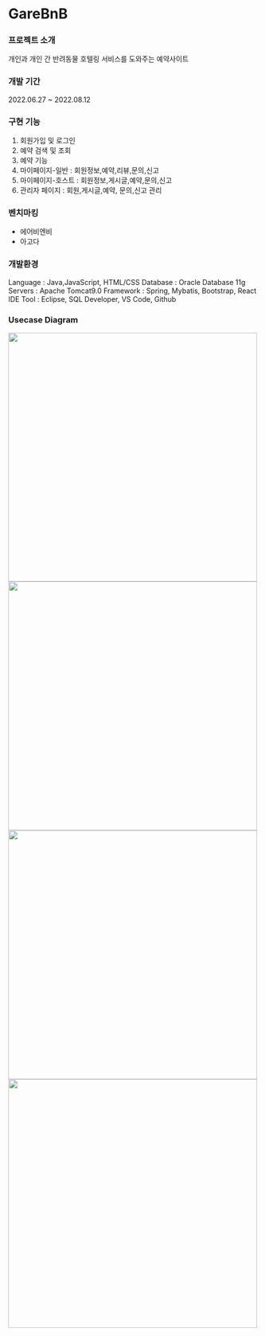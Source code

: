 # GareBnB
### 프로젝트 소개
개인과 개인 간 반려동물 호텔링 서비스를 도와주는 예약사이트
### 개발 기간
2022.06.27 ~ 2022.08.12
### 구현 기능
1. 회원가입 및 로그인
2. 예약 검색 및 조회
3. 예약 기능
4. 마이페이지-일반	: 회원정보,예약,리뷰,문의,신고 
5. 마이페이지-호스트	: 회원정보,게시글,예약,문의,신고
6. 관리자 페이지	: 회원,게시글,예약, 문의,신고 관리
### 벤치마킹
* 에어비엔비
* 아고다
### 개발환경
Language  : Java,JavaScript, HTML/CSS
Database  : Oracle Database 11g
Servers   : Apache Tomcat9.0
Framework : Spring, Mybatis, Bootstrap, React
IDE Tool  : Eclipse, SQL Developer, VS Code, Github
### Usecase Diagram
<img src="https://user-images.githubusercontent.com/108251593/185525564-7e22b931-aeec-45ce-922c-afd37b0763b7.png" width="500"/>
<img src="https://user-images.githubusercontent.com/108251593/185525780-46cfbc67-c0fd-471d-8a1d-a8e6792e5f85.png" width="500"/>
<img src="https://user-images.githubusercontent.com/108251593/185525812-a4a7408d-ee81-41e8-a811-e8303bf6a28f.png" width="500"/>
<img src="https://user-images.githubusercontent.com/108251593/185525833-3e48fd76-2d1e-462e-8ff1-c7a8aa0343d4.png" width="500"/>
